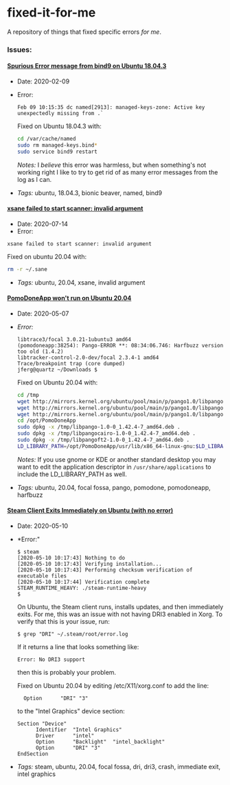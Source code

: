 # fixed-it-for-me
A repository of things that fixed specific errors _for_ _me_.  

### Issues: 

#### [Spurious Error message from bind9 on Ubuntu 18.04.3](#bind9-ubuntu-18043)

* Date: 2020-02-09
* Error: 
  ```
  Feb 09 10:15:35 dc named[2913]: managed-keys-zone: Active key unexpectedly missing from .`  
  ```
  
  Fixed on Ubuntu 18.04.3 with: 
  ```bash
  cd /var/cache/named
  sudo rm managed-keys.bind*
  sudo service bind9 restart
  ```
  *Notes:* I _believe_ this error was harmless, but when something's not working right I like to try to get rid of as many error messages from the log as I can.
  
* *Tags:* ubuntu, 18.04.3, bionic beaver, named, bind9

#### [xsane failed to start scanner: invalid argument](#xsane-invalid-argument) 

* Date: 2020-07-14
* Error: 
```
xsane failed to start scanner: invalid argument
```

Fixed on ubuntu 20.04 with:
```bash
rm -r ~/.sane
```

* *Tags:* ubuntu, 20.04, xsane, invalid argument

#### [PomoDoneApp won't run on Ubuntu 20.04](#pomodone-ubuntu-2004)

* Date: 2020-05-07
* *Error:*  
  ```jferg@quartz ~/Downloads $ pomodoneapp 
  libtrace3/focal 3.0.21-1ubuntu3 amd64
  (pomodoneapp:38254): Pango-ERROR **: 08:34:06.746: Harfbuzz version too old (1.4.2)
  libtracker-control-2.0-dev/focal 2.3.4-1 amd64
  Trace/breakpoint trap (core dumped)
  jferg@quartz ~/Downloads $ 
  ```
  
  Fixed on Ubuntu 20.04 with: 
  ```bash
  cd /tmp
  wget http://mirrors.kernel.org/ubuntu/pool/main/p/pango1.0/libpango-1.0-0_1.42.4-7_amd64.deb
  wget http://mirrors.kernel.org/ubuntu/pool/main/p/pango1.0/libpangocairo-1.0-0_1.42.4-7_amd64.deb
  wget http://mirrors.kernel.org/ubuntu/pool/main/p/pango1.0/libpangoft2-1.0-0_1.42.4-7_amd64.deb
  cd /opt/PomoDoneApp
  sudo dpkg -x /tmp/libpango-1.0-0_1.42.4-7_amd64.deb .
  sudo dpkg -x /tmp/libpangocairo-1.0-0_1.42.4-7_amd64.deb .
  sudo dpkg -x /tmp/libpangoft2-1.0-0_1.42.4-7_amd64.deb .
  LD_LIBRARY_PATH=/opt/PomoDoneApp/usr/lib/x86_64-linux-gnu:$LD_LIBRARY_PATH ./pomodoneapp
  ```
  *Notes:*
  If you use gnome or KDE or another standard desktop you may want to edit the application descriptor in `/usr/share/applications` to include the LD_LIBRARY_PATH as well.
  
* *Tags:* ubuntu, 20.04, focal fossa, pango, pomodone, pomodoneapp, harfbuzz

#### [Steam Client Exits Immediately on Ubuntu (with no error)](#steam-ubuntu-exits-immediately) 

* Date: 2020-05-10
* *Error:"
  ```
  $ steam 
  [2020-05-10 10:17:43] Nothing to do
  [2020-05-10 10:17:43] Verifying installation...
  [2020-05-10 10:17:43] Performing checksum verification of executable files
  [2020-05-10 10:17:44] Verification complete
  STEAM_RUNTIME_HEAVY: ./steam-runtime-heavy
  $ 
  ```

  On Ubuntu, the Steam client runs, installs updates, and then immediately exits.  For me, this was an issue with not having DRI3 enabled in Xorg.  To verify that this is your issue, run:
  ```
  $ grep "DRI" ~/.steam/root/error.log
  ``` 
  
  If it returns a line that looks something like: 
  ```
  Error: No DRI3 support
  ```
  then this is probably your problem.   
  
  Fixed on Ubuntu 20.04 by editing /etc/X11/xorg.conf to add the line: 
  ```
    Option      "DRI" "3"
  ```
  to the "Intel Graphics" device section:  
  ```
  Section "Device"
        Identifier  "Intel Graphics" 
        Driver      "intel"
        Option      "Backlight"  "intel_backlight"
        Option      "DRI" "3"
  EndSection
  ```
* *Tags:* steam, ubuntu, 20.04, focal fossa, dri, dri3, crash, immediate exit, intel graphics

